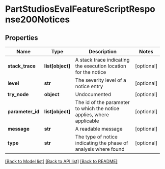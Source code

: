 # PartStudiosEvalFeatureScriptResponse200Notices

## Properties
Name | Type | Description | Notes
------------ | ------------- | ------------- | -------------
**stack_trace** | **list[object]** | A stack trace indicating the execution location for the notice | [optional] 
**level** | **str** | The severity level of a notice entry | [optional] 
**try_node** | **object** | Undocumented | [optional] 
**parameter_id** | **list[object]** | The id of the parameter to which the notice applies,    where applicable | [optional] 
**message** | **str** | A readable message | [optional] 
**type** | **str** | The type of notice indicating the phase of analysis where found | [optional] 

[[Back to Model list]](../README.md#documentation-for-models) [[Back to API list]](../README.md#documentation-for-api-endpoints) [[Back to README]](../README.md)


